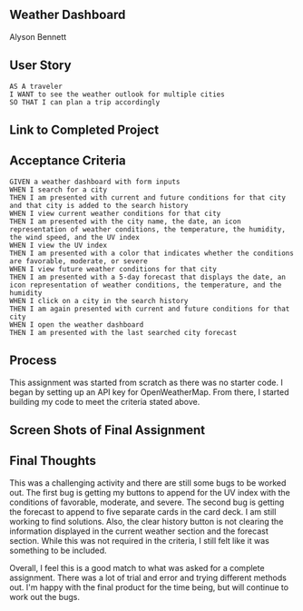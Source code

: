 ## Weather Dashboard
Alyson Bennett

## User Story

```
AS A traveler
I WANT to see the weather outlook for multiple cities
SO THAT I can plan a trip accordingly
```

## Link to Completed Project


## Acceptance Criteria

```
GIVEN a weather dashboard with form inputs
WHEN I search for a city
THEN I am presented with current and future conditions for that city and that city is added to the search history
WHEN I view current weather conditions for that city
THEN I am presented with the city name, the date, an icon representation of weather conditions, the temperature, the humidity, the wind speed, and the UV index
WHEN I view the UV index
THEN I am presented with a color that indicates whether the conditions are favorable, moderate, or severe
WHEN I view future weather conditions for that city
THEN I am presented with a 5-day forecast that displays the date, an icon representation of weather conditions, the temperature, and the humidity
WHEN I click on a city in the search history
THEN I am again presented with current and future conditions for that city
WHEN I open the weather dashboard
THEN I am presented with the last searched city forecast
```

## Process
This assignment was started from scratch as there was no starter code. I began by setting up an API key for OpenWeatherMap. From there, I started building my code to meet the criteria stated above. 


## Screen Shots of Final Assignment

## Final Thoughts
This was a challenging activity and there are still some bugs to be worked out. The first bug is getting my buttons to append for the UV index with the conditions of favorable, moderate, and severe. The second bug is getting the forecast to append to five separate cards in the card deck. I am still working to find solutions. Also, the clear history button is not clearing the information displayed in the current weather section and the forecast section. While this was not required in the criteria, I still felt like it was something to be included.

Overall, I feel this is a good match to what was asked for a complete assignment. There was a lot of trial and error and trying different methods out. I'm happy with the final product for the time being, but will continue to work out the bugs.

